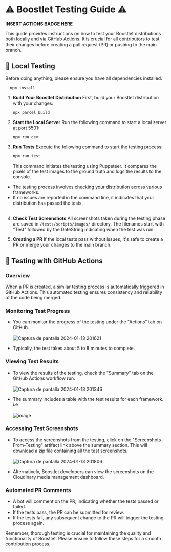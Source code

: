 # ⚠️ Boostlet Testing Guide ⚠️

**INSERT ACTIONS BADGE HERE**

This guide provides instructions on how to test your Boostlet distributions both locally and via GitHub Actions. It is crucial for all contributors to test their changes before creating a pull request (PR) or pushing to the main branch.

## 🚂 Local Testing 

Before doing anything, please ensure you have all dependencies installed:
```bash
  npm install
```

1. **Build Your Boostlet Distribution**
   First, build your Boostlet distribution with your changes:
   ```bash
   npx parcel build
   ```

2. **Start the Local Server**
Run the following command to start a local server at port 5501:
    ```bash
    npm run dev
    ```

3. **Run Tests**
Execute the following command to start the testing process:
    ```bash
    npm run test
    ```

    This command initiates the testing using Puppeteer. It compares the pixels of the test images to the ground truth and logs the results to the console. <br>

- The testing process involves checking your distribution across various frameworks.
- If no issues are reported in the command line, it indicates that your distribution has passed the tests.<br><br>

4. **Check Test Screenshots**
All screenshots taken during the testing phase are saved in `/tests/scripts/images/` directory. The filenames start with "Test" followed by the DateString indicating when the test was run.

5. **Creating a PR**
If the local tests pass without issues, it's safe to create a PR or merge your changes to the main branch.

## 🚀 Testing with GitHub Actions

### Overview

When a PR is created, a similar testing process is automatically triggered in GitHub Actions. This automated testing ensures consistency and reliability of the code being merged.

### Monitoring Test Progress

- You can monitor the progress of the testing under the "Actions" tab on GitHub.<br><br>
![Captura de pantalla 2024-01-13 201621](https://github.com/gaiborjosue/boostlet/assets/78832141/bf3d64cc-aca6-4c29-a532-ea7cef00ae69)

- Typically, the test takes about 5 to 8 minutes to complete.

### Viewing Test Results

- To view the results of the testing, check the "Summary" tab on the GitHub Actions workflow run.<br><br>
![Captura de pantalla 2024-01-13 201346](https://github.com/gaiborjosue/boostlet/assets/78832141/165d5531-8ea3-4efb-93bd-4b3f366bdd12)


- The summary includes a table with the test results for each framework. i.e <br><br>
  ![image](https://github.com/gaiborjosue/boostlet/assets/78832141/99796b34-697e-463a-906f-a8c519feb53c)


### Accessing Test Screenshots

- To access the screenshots from the testing, click on the "Screenshots-From-Testing" artifact link above the summary section. This will download a zip file containing all the test screenshots.<br><br>
![Captura de pantalla 2024-01-13 201806](https://github.com/gaiborjosue/boostlet/assets/78832141/dd70c517-ff4f-4bb1-a09d-c701bd5ebff8)

- Alternatively, Boostlet developers can view the screenshots on the Cloudinary media management dashboard.

### Automated PR Comments

- A bot will comment on the PR, indicating whether the tests passed or failed.
- If the tests pass, the PR can be submitted for review.
- If the tests fail, any subsequent change to the PR will trigger the testing process again.

Remember, thorough testing is crucial for maintaining the quality and functionality of Boostlet. Please ensure to follow these steps for a smooth contribution process.

